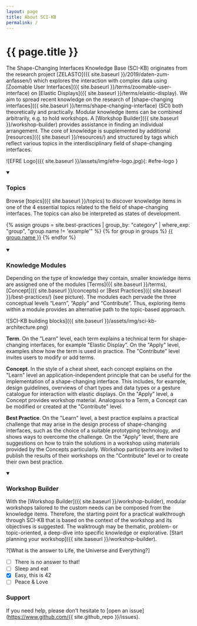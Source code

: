 ```yaml
---
layout: page
title: About SCI-KB
permalink: /
---
```




# {{ page.title }}

The Shape-Changing Interfaces Knowledge Base (SCI-KB) originates from the research project [ZELASTO]({{ site.baseurl }}/2019/daten-zum-anfassen/) which explores the interaction with complex data using [Zoomable User Interfaces]({{ site.baseurl }}/terms/zoomable-user-interface) on [Elastic Displays]({{ site.baseurl }}/terms/elastic-display). We aim to spread recent knowledge on the research of [shape-changing interfaces]({{ site.baseurl }}/terms/shape-changing-interface) (SCI) both theoretically and practically. Modular knowledge items can be combined arbitrarily, e.g. to hold workshops. A [Workshop Builder]({{ site.baseurl }}/workshop-builder) provides assistance in finding an individual arrangement. The core of knowledge is supplemented by additional [resources]({{ site.baseurl }}/resources/) and structured by tags which reflect various topics in the interdisciplinary field of shape-changing interfaces.

![EFRE Logo]({{ site.baseurl }}/assets/img/efre-logo.jpg){: #efre-logo }

<details markdown="1" open>
<summary><h3>Topics</h3></summary> 

Browse [topics]({{ site.baseurl }}/topics) to discover knowledge items in one of the 4 essential topics related to the field of shape-changing interfaces. The topics can also be interpreted as states of development.

<div class="flex-start">
{% assign groups = site.best-practices | group_by: "category" | where_exp: "group", "group.name != 'example'" %}
{% for group in groups %}
<a class="capitalizeAll topic topic-{{ group.name | downcase | strip | replace:'user experience', 'user-experience'}}" href="{{ site.baseurl }}/{{ group.name | downcase | strip | replace:'user experience', 'user-experience' }}/">{{ group.name }}</a>
{% endfor %}
</div><br>

</details>

<details markdown="1" open>
<summary><h3>Knowledge Modules</h3></summary> 

Depending on the type of knowledge they contain, smaller knowledge items are assigned one of the modules [Terms]({{ site.baseurl }}/terms), [Concept]({{ site.baseurl }}/concepts) or [Best Practices]({{ site.baseurl }}/best-practices/) (see picture). The modules each pervade the three conceptual levels “Learn”, “Apply” and “Contribute”. Thus, exploring items within a module provides an alternative path to the topic-based approach. 

![SCI-KB building blocks]({{ site.baseurl }}/assets/img/sci-kb-architecture.png)


**Term**. On the "Learn" level, each term explains a technical term for shape-changing interfaces, for example "Elastic Display". On the "Apply" level, examples show how the term is used in practice. The "Contribute" level invites users to modify or add terms.

**Concept**. In the style of a cheat sheet, each concept explains on the "Learn" level an application-independent principle that can be useful for the implementation of a shape-changing interface. This includes, for example, design guidelines, overviews of chart types and data types or a gesture catalogue for interaction with elastic displays. On the "Apply" level, a Concept provides workshop material. Analogous to a Term, a Concept can be modified or created at the "Contribute" level.

**Best Practice**. On the "Learn" level, a best practice explains a practical challenge that may arise in the design process of shape-changing interfaces, such as the choice of a suitable prototyping technology, and shows ways to overcome the challenge. On the "Apply" level, there are suggestions on how to train the solutions in a workshop using materials provided by the Concepts particularly. Workshop participants are invited to publish the results of their workshops on the "Contribute" level or to create their own best practice.

</details>

<details markdown="1" open>
<summary><h3>Workshop Builder</h3></summary> 

With the [Workshop Builder]({{ site.baseurl }}/workshop-builder), modular workshops tailored to the custom needs can be composed from the knowledge items. Therefore, the starting point for a practical walkthrough through SCI-KB that is based on the context of the workshop and its objectives is suggested. The walktrough may be thematic, problem- or topic-oriented, a deep-dive into specific knowledge or explorative. [Start planning your workshop]({{ site.baseurl }}/workshop-builder).

</details>

?[What is the answer to Life, the Universe and Everything?]
-[ ] There is no answer to that!
-[ ] Sleep and eat
-[x] Easy, this is 42
-[ ] Peace & Love

### Support

If you need help, please don't hesitate to [open an issue](https://www.github.com/{{ site.github_repo }}/issues).


